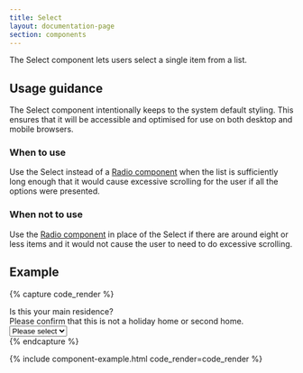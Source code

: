 ```yaml
---
title: Select
layout: documentation-page
section: components
---
```


The Select component lets users select a single item from a list.

## Usage guidance

The Select component intentionally keeps to the system default styling. This ensures that it will be accessible and optimised for use on both desktop and mobile browsers.

### When to use

Use the Select instead of a [Radio component](/components/checkbox-radio.html) when the list is sufficiently long enough that it would cause excessive scrolling for the user if all the options were presented.

### When not to use

Use the [Radio component](/components/checkbox-radio.html) in place of the Select if there are around eight or less items and it would not cause the user to need to do excessive scrolling.

## Example

{% capture code_render %}
<div class="form-group mb-4">
  <label for="exampleFormControlSelect1" class="form-label">Is this your main residence?</label>
  <div id="exampleHelpBlock" class="form-text">
    Please confirm that this is not a holiday home or second home.
  </div>
  <select id="exampleFormControlSelect1" class="form-select" aria-label="Default select example">
    <option selected>Please select</option>
    <option value="1">Yes</option>
    <option value="2">No</option>
  </select>
</div>
{% endcapture %}

{% include component-example.html code_render=code_render %}
